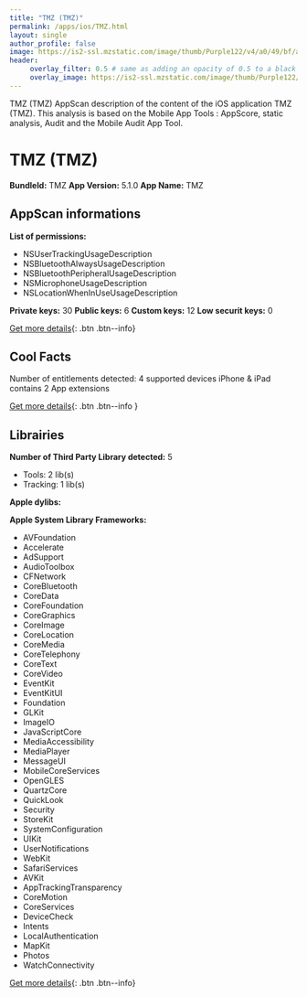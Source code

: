 ```yaml
---
title: "TMZ (TMZ)"
permalink: /apps/ios/TMZ.html
layout: single
author_profile: false
image: https://is2-ssl.mzstatic.com/image/thumb/Purple122/v4/a0/49/bf/a049bfe9-dbbe-8028-f72b-f2a9747d673d/AppIcon-1x_U007emarketing-0-7-0-85-220.png/512x512bb.jpg
header: 
     overlay_filter: 0.5 # same as adding an opacity of 0.5 to a black background
     overlay_image: https://is2-ssl.mzstatic.com/image/thumb/Purple122/v4/a0/49/bf/a049bfe9-dbbe-8028-f72b-f2a9747d673d/AppIcon-1x_U007emarketing-0-7-0-85-220.png/512x512bb.jpg
---
```

TMZ (TMZ) AppScan description of the content of the iOS application TMZ (TMZ). This analysis is based on the Mobile App Tools : AppScore, static analysis, Audit and the Mobile Audit App Tool.

# TMZ (TMZ)

**BundleId:** TMZ
**App Version:** 5.1.0
**App Name:** TMZ


## AppScan informations 

**List of permissions:** 
- NSUserTrackingUsageDescription
- NSBluetoothAlwaysUsageDescription
- NSBluetoothPeripheralUsageDescription
- NSMicrophoneUsageDescription
- NSLocationWhenInUseUsageDescription
  
  
**Private keys:** 30
**Public keys:** 6
**Custom keys:** 12
**Low securit keys:** 0
  
[Get more details](/pricing.html){: .btn .btn--info}

## Cool Facts

Number of entitlements detected: 4
supported devices iPhone & iPad
contains 2 App extensions
  
[Get more details](/pricing.html){: .btn .btn--info }

## Librairies 
**Number of Third Party Library detected:** 5
- Tools: 2 lib(s)
- Tracking: 1 lib(s)


**Apple dylibs:**


**Apple System Library Frameworks:**
- AVFoundation
- Accelerate
- AdSupport
- AudioToolbox
- CFNetwork
- CoreBluetooth
- CoreData
- CoreFoundation
- CoreGraphics
- CoreImage
- CoreLocation
- CoreMedia
- CoreTelephony
- CoreText
- CoreVideo
- EventKit
- EventKitUI
- Foundation
- GLKit
- ImageIO
- JavaScriptCore
- MediaAccessibility
- MediaPlayer
- MessageUI
- MobileCoreServices
- OpenGLES
- QuartzCore
- QuickLook
- Security
- StoreKit
- SystemConfiguration
- UIKit
- UserNotifications
- WebKit
- SafariServices
- AVKit
- AppTrackingTransparency
- CoreMotion
- CoreServices
- DeviceCheck
- Intents
- LocalAuthentication
- MapKit
- Photos
- WatchConnectivity


  
[Get more details](/pricing.html){: .btn .btn--info}

